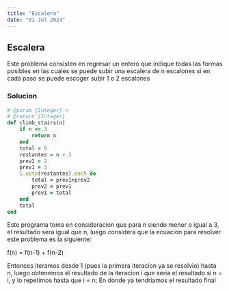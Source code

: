```yaml
---
title: "Escalera"
date: "01 Jul 2024"
---
```


## Escalera

Este problema consisten en regresar un entero que indique todas las formas posibles en las cuales se puede subir una escalera de n escalones
si en cada paso se puede escoger subir 1 o 2 escalones

### Solucion

```rb
# @param {Integer} n
# @return {Integer}
def climb_stairs(n)
    if n <= 3 
		return n
	end
    total = 0
    restantes = n - 3
    prev2 = 2
    prev1 = 3
    1.upto(restantes).each do
        total = prev1+prev2
        prev2 = prev1
        prev1 = total
    end
    total    
end
```

Este programa toma en consideracion que para n siendo menor o igual a 3, el resultado sera igual que n, luego considera que la 
ecuacion para resolver este problema es la siguiente:

f(n) = f(n-1) + f(n-2)

Entonces iteramos desde 1 (pues la primera iteracion ya se resolvio) hasta n, luego obtenemos el resultado de la iteracion i que seria
el resultado si n = i, y lo repetimos hasta que i = n; En donde ya tendriamos el resultado final
